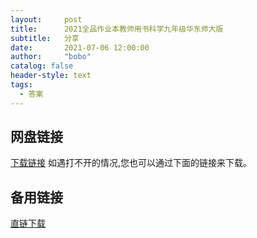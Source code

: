 ```yaml
---
layout:     post
title:      2021全品作业本教师用书科学九年级华东师大版
subtitle:   分享
date:       2021-07-06 12:00:00
author:     "bobo"
catalog: false
header-style: text
tags:
  - 答案
---
```

## 网盘链接
[下载链接](https://moecloud.cn/s/1K54Fk)
如遇打不开的情况,您也可以通过下面的链接来下载。

## 备用链接
[直链下载](https://moecloud.cn/api/v3/source/8CMJ3dW9sz5GZMVy1lhdDLStwb7IJzol0Bk1t4nZDHM=:0/495714/%E5%85%A8%E5%93%81%E4%BD%9C%E4%B8%9A%E6%9C%AC%E6%95%99%E5%B8%88%E7%94%A8%E4%B9%A6%E7%A7%91%E5%AD%A6%E4%B9%9D%E5%B9%B4%E7%BA%A7%E5%8D%8E%E4%B8%9C%E5%B8%88%E5%A4%A7%E7%89%88.rar)
